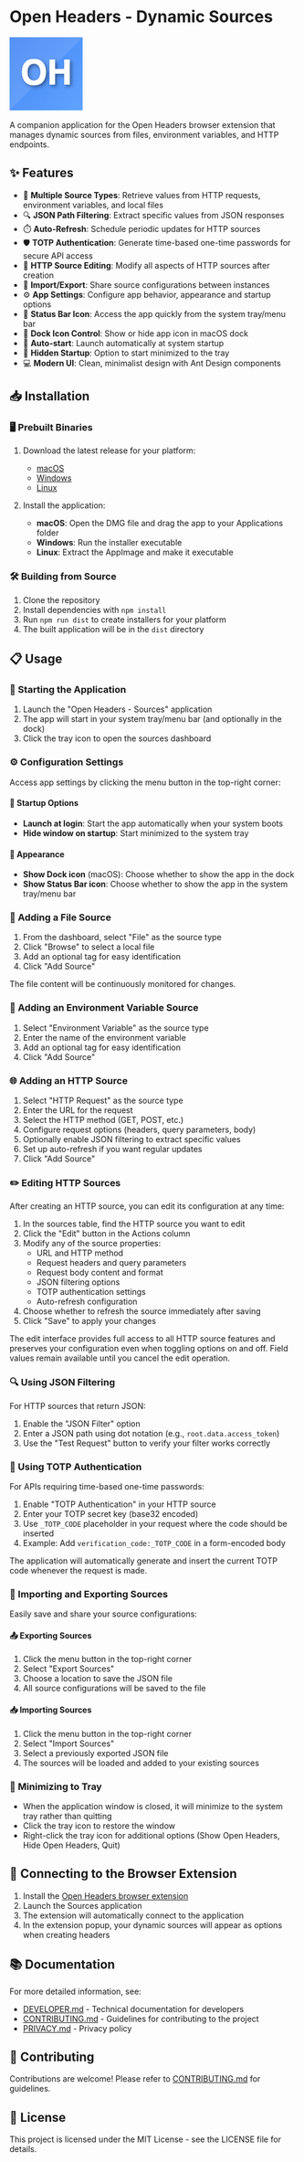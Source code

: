 # Open Headers - Dynamic Sources

![Open Headers Logo](./src/ui/images/icon128.png)

A companion application for the Open Headers browser extension that manages dynamic sources from files, environment variables, and HTTP endpoints.

## ✨ Features

- 🔄 **Multiple Source Types**: Retrieve values from HTTP requests, environment variables, and local files
- 🔍 **JSON Path Filtering**: Extract specific values from JSON responses
- ⏱️ **Auto-Refresh**: Schedule periodic updates for HTTP sources
- 🛡️ **TOTP Authentication**: Generate time-based one-time passwords for secure API access
- 📝 **HTTP Source Editing**: Modify all aspects of HTTP sources after creation
- 💾 **Import/Export**: Share source configurations between instances
- ⚙️ **App Settings**: Configure app behavior, appearance and startup options
- 🔔 **Status Bar Icon**: Access the app quickly from the system tray/menu bar
- 📱 **Dock Icon Control**: Show or hide app icon in macOS dock
- 🚀 **Auto-start**: Launch automatically at system startup
- 🙈 **Hidden Startup**: Option to start minimized to the tray
- 💻 **Modern UI**: Clean, minimalist design with Ant Design components

## 📥 Installation

### 🖥️ Prebuilt Binaries

1. Download the latest release for your platform:
   - [macOS](https://github.com/OpenHeaders/open-headers-app/releases)
   - [Windows](https://github.com/OpenHeaders/open-headers-app/releases)
   - [Linux](https://github.com/OpenHeaders/open-headers-app/releases)

2. Install the application:
   - **macOS**: Open the DMG file and drag the app to your Applications folder
   - **Windows**: Run the installer executable
   - **Linux**: Extract the AppImage and make it executable

### 🛠️ Building from Source

1. Clone the repository
2. Install dependencies with `npm install`
3. Run `npm run dist` to create installers for your platform
4. The built application will be in the `dist` directory

## 📋 Usage

### 🚀 Starting the Application

1. Launch the "Open Headers - Sources" application
2. The app will start in your system tray/menu bar (and optionally in the dock)
3. Click the tray icon to open the sources dashboard

### ⚙️ Configuration Settings

Access app settings by clicking the menu button in the top-right corner:

#### 🔄 Startup Options
- **Launch at login**: Start the app automatically when your system boots
- **Hide window on startup**: Start minimized to the system tray

#### 🎨 Appearance
- **Show Dock icon** (macOS): Choose whether to show the app in the dock
- **Show Status Bar icon**: Choose whether to show the app in the system tray/menu bar

### 📁 Adding a File Source

1. From the dashboard, select "File" as the source type
2. Click "Browse" to select a local file
3. Add an optional tag for easy identification
4. Click "Add Source"

The file content will be continuously monitored for changes.

### 🔧 Adding an Environment Variable Source

1. Select "Environment Variable" as the source type
2. Enter the name of the environment variable
3. Add an optional tag for easy identification
4. Click "Add Source"

### 🌐 Adding an HTTP Source

1. Select "HTTP Request" as the source type
2. Enter the URL for the request
3. Select the HTTP method (GET, POST, etc.)
4. Configure request options (headers, query parameters, body)
5. Optionally enable JSON filtering to extract specific values
6. Set up auto-refresh if you want regular updates
7. Click "Add Source"

### ✏️ Editing HTTP Sources

After creating an HTTP source, you can edit its configuration at any time:

1. In the sources table, find the HTTP source you want to edit
2. Click the "Edit" button in the Actions column
3. Modify any of the source properties:
   - URL and HTTP method
   - Request headers and query parameters
   - Request body content and format
   - JSON filtering options
   - TOTP authentication settings
   - Auto-refresh configuration
4. Choose whether to refresh the source immediately after saving
5. Click "Save" to apply your changes

The edit interface provides full access to all HTTP source features and preserves your configuration even when toggling options on and off. Field values remain available until you cancel the edit operation.

### 🔍 Using JSON Filtering

For HTTP sources that return JSON:

1. Enable the "JSON Filter" option
2. Enter a JSON path using dot notation (e.g., `root.data.access_token`)
3. Use the "Test Request" button to verify your filter works correctly

### 🔐 Using TOTP Authentication

For APIs requiring time-based one-time passwords:

1. Enable "TOTP Authentication" in your HTTP source
2. Enter your TOTP secret key (base32 encoded)
3. Use `_TOTP_CODE` placeholder in your request where the code should be inserted
4. Example: Add `verification_code:_TOTP_CODE` in a form-encoded body

The application will automatically generate and insert the current TOTP code whenever the request is made.

### 💾 Importing and Exporting Sources

Easily save and share your source configurations:

#### 📤 Exporting Sources
1. Click the menu button in the top-right corner
2. Select "Export Sources"
3. Choose a location to save the JSON file
4. All source configurations will be saved to the file

#### 📥 Importing Sources
1. Click the menu button in the top-right corner
2. Select "Import Sources"
3. Select a previously exported JSON file
4. The sources will be loaded and added to your existing sources

### 🔽 Minimizing to Tray

- When the application window is closed, it will minimize to the system tray rather than quitting
- Click the tray icon to restore the window
- Right-click the tray icon for additional options (Show Open Headers, Hide Open Headers, Quit)

## 🔄 Connecting to the Browser Extension

1. Install the [Open Headers browser extension](https://github.com/OpenHeaders/open-headers-browser-extension)
2. Launch the Sources application
3. The extension will automatically connect to the application
4. In the extension popup, your dynamic sources will appear as options when creating headers

## 📚 Documentation

For more detailed information, see:
- [DEVELOPER.md](./docs/DEVELOPER.md) - Technical documentation for developers
- [CONTRIBUTING.md](./docs/CONTRIBUTING.md) - Guidelines for contributing to the project
- [PRIVACY.md](./docs/PRIVACY.md) - Privacy policy

## 👥 Contributing

Contributions are welcome! Please refer to [CONTRIBUTING.md](./docs/CONTRIBUTING.md) for guidelines.

## 📄 License

This project is licensed under the MIT License - see the LICENSE file for details.
